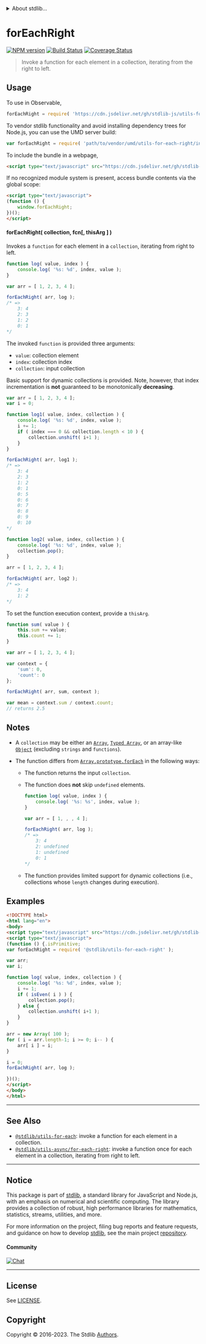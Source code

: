<!--

@license Apache-2.0

Copyright (c) 2018 The Stdlib Authors.

Licensed under the Apache License, Version 2.0 (the "License");
you may not use this file except in compliance with the License.
You may obtain a copy of the License at

   http://www.apache.org/licenses/LICENSE-2.0

Unless required by applicable law or agreed to in writing, software
distributed under the License is distributed on an "AS IS" BASIS,
WITHOUT WARRANTIES OR CONDITIONS OF ANY KIND, either express or implied.
See the License for the specific language governing permissions and
limitations under the License.

-->


<details>
  <summary>
    About stdlib...
  </summary>
  <p>We believe in a future in which the web is a preferred environment for numerical computation. To help realize this future, we've built stdlib. stdlib is a standard library, with an emphasis on numerical and scientific computation, written in JavaScript (and C) for execution in browsers and in Node.js.</p>
  <p>The library is fully decomposable, being architected in such a way that you can swap out and mix and match APIs and functionality to cater to your exact preferences and use cases.</p>
  <p>When you use stdlib, you can be absolutely certain that you are using the most thorough, rigorous, well-written, studied, documented, tested, measured, and high-quality code out there.</p>
  <p>To join us in bringing numerical computing to the web, get started by checking us out on <a href="https://github.com/stdlib-js/stdlib">GitHub</a>, and please consider <a href="https://opencollective.com/stdlib">financially supporting stdlib</a>. We greatly appreciate your continued support!</p>
</details>

# forEachRight

[![NPM version][npm-image]][npm-url] [![Build Status][test-image]][test-url] [![Coverage Status][coverage-image]][coverage-url] <!-- [![dependencies][dependencies-image]][dependencies-url] -->

> Invoke a function for each element in a collection, iterating from the right to left.

<!-- Section to include introductory text. Make sure to keep an empty line after the intro `section` element and another before the `/section` close. -->

<section class="intro">

</section>

<!-- /.intro -->

<!-- Package usage documentation. -->



<section class="usage">

## Usage

To use in Observable,

```javascript
forEachRight = require( 'https://cdn.jsdelivr.net/gh/stdlib-js/utils-for-each-right@v0.1.0-umd/browser.js' )
```

To vendor stdlib functionality and avoid installing dependency trees for Node.js, you can use the UMD server build:

```javascript
var forEachRight = require( 'path/to/vendor/umd/utils-for-each-right/index.js' )
```

To include the bundle in a webpage,

```html
<script type="text/javascript" src="https://cdn.jsdelivr.net/gh/stdlib-js/utils-for-each-right@v0.1.0-umd/browser.js"></script>
```

If no recognized module system is present, access bundle contents via the global scope:

```html
<script type="text/javascript">
(function () {
    window.forEachRight;
})();
</script>
```

#### forEachRight( collection, fcn\[, thisArg ] )

Invokes a `function` for each element in a `collection`, iterating from right to left.

```javascript
function log( value, index ) {
    console.log( '%s: %d', index, value );
}

var arr = [ 1, 2, 3, 4 ];

forEachRight( arr, log );
/* =>
    3: 4
    2: 3
    1: 2
    0: 1
*/
```

The invoked `function` is provided three arguments:

-   `value`: collection element
-   `index`: collection index
-   `collection`: input collection

Basic support for dynamic collections is provided. Note, however, that index incrementation is **not** guaranteed to be monotonically **decreasing**.

```javascript
var arr = [ 1, 2, 3, 4 ];
var i = 0;

function log1( value, index, collection ) {
    console.log( '%s: %d', index, value );
    i += 1;
    if ( index === 0 && collection.length < 10 ) {
        collection.unshift( i+1 );
    }
}

forEachRight( arr, log1 );
/* =>
    3: 4
    2: 3
    1: 2
    0: 1
    0: 5
    0: 6
    0: 7
    0: 8
    0: 9
    0: 10
*/

function log2( value, index, collection ) {
    console.log( '%s: %d', index, value );
    collection.pop();
}

arr = [ 1, 2, 3, 4 ];

forEachRight( arr, log2 );
/* =>
    3: 4
    1: 2
*/
```

To set the function execution context, provide a `thisArg`.

```javascript
function sum( value ) {
    this.sum += value;
    this.count += 1;
}

var arr = [ 1, 2, 3, 4 ];

var context = {
    'sum': 0,
    'count': 0
};

forEachRight( arr, sum, context );

var mean = context.sum / context.count;
// returns 2.5
```

</section>

<!-- /.usage -->

<!-- Package usage notes. Make sure to keep an empty line after the `section` element and another before the `/section` close. -->

<section class="notes">

## Notes

-   A `collection` may be either an [`Array`][mdn-array], [`Typed Array`][mdn-typed-array], or an array-like [`Object`][mdn-object] (excluding `strings` and `functions`).

-   The function differs from [`Array.prototype.forEach`][mdn-array-foreach] in the following ways:

    -   The function returns the input `collection`.

    -   The function does **not** skip `undefined` elements.

        <!-- eslint-disable no-sparse-arrays -->

        ```javascript
        function log( value, index ) {
            console.log( '%s: %s', index, value );
        }

        var arr = [ 1, , , 4 ];

        forEachRight( arr, log );
        /* =>
            3: 4
            2: undefined
            1: undefined
            0: 1
        */
        ```

    -   The function provides limited support for dynamic collections (i.e., collections whose `length` changes during execution).

</section>

<!-- /.notes -->

<!-- Package usage examples. -->

<section class="examples">

## Examples

<!-- eslint no-undef: "error" -->

```html
<!DOCTYPE html>
<html lang="en">
<body>
<script type="text/javascript" src="https://cdn.jsdelivr.net/gh/stdlib-js/assert-is-even@umd/browser.js"></script>
<script type="text/javascript">
(function () {.isPrimitive;
var forEachRight = require( '@stdlib/utils-for-each-right' );

var arr;
var i;

function log( value, index, collection ) {
    console.log( '%s: %d', index, value );
    i += 1;
    if ( isEven( i ) ) {
        collection.pop();
    } else {
        collection.unshift( i+1 );
    }
}

arr = new Array( 100 );
for ( i = arr.length-1; i >= 0; i-- ) {
    arr[ i ] = i;
}

i = 0;
forEachRight( arr, log );

})();
</script>
</body>
</html>
```

</section>

<!-- /.examples -->

<!-- Section to include cited references. If references are included, add a horizontal rule *before* the section. Make sure to keep an empty line after the `section` element and another before the `/section` close. -->

<section class="references">

</section>

<!-- /.references -->

<!-- Section for related `stdlib` packages. Do not manually edit this section, as it is automatically populated. -->

<section class="related">

* * *

## See Also

-   <span class="package-name">[`@stdlib/utils-for-each`][@stdlib/utils/for-each]</span><span class="delimiter">: </span><span class="description">invoke a function for each element in a collection.</span>
-   <span class="package-name">[`@stdlib/utils-async/for-each-right`][@stdlib/utils/async/for-each-right]</span><span class="delimiter">: </span><span class="description">invoke a function once for each element in a collection, iterating from right to left.</span>

</section>

<!-- /.related -->

<!-- Section for all links. Make sure to keep an empty line after the `section` element and another before the `/section` close. -->


<section class="main-repo" >

* * *

## Notice

This package is part of [stdlib][stdlib], a standard library for JavaScript and Node.js, with an emphasis on numerical and scientific computing. The library provides a collection of robust, high performance libraries for mathematics, statistics, streams, utilities, and more.

For more information on the project, filing bug reports and feature requests, and guidance on how to develop [stdlib][stdlib], see the main project [repository][stdlib].

#### Community

[![Chat][chat-image]][chat-url]

---

## License

See [LICENSE][stdlib-license].


## Copyright

Copyright &copy; 2016-2023. The Stdlib [Authors][stdlib-authors].

</section>

<!-- /.stdlib -->

<!-- Section for all links. Make sure to keep an empty line after the `section` element and another before the `/section` close. -->

<section class="links">

[npm-image]: http://img.shields.io/npm/v/@stdlib/utils-for-each-right.svg
[npm-url]: https://npmjs.org/package/@stdlib/utils-for-each-right

[test-image]: https://github.com/stdlib-js/utils-for-each-right/actions/workflows/test.yml/badge.svg?branch=v0.1.0
[test-url]: https://github.com/stdlib-js/utils-for-each-right/actions/workflows/test.yml?query=branch:v0.1.0

[coverage-image]: https://img.shields.io/codecov/c/github/stdlib-js/utils-for-each-right/main.svg
[coverage-url]: https://codecov.io/github/stdlib-js/utils-for-each-right?branch=main

<!--

[dependencies-image]: https://img.shields.io/david/stdlib-js/utils-for-each-right.svg
[dependencies-url]: https://david-dm.org/stdlib-js/utils-for-each-right/main

-->

[chat-image]: https://img.shields.io/gitter/room/stdlib-js/stdlib.svg
[chat-url]: https://app.gitter.im/#/room/#stdlib-js_stdlib:gitter.im

[stdlib]: https://github.com/stdlib-js/stdlib

[stdlib-authors]: https://github.com/stdlib-js/stdlib/graphs/contributors

[umd]: https://github.com/umdjs/umd
[es-module]: https://developer.mozilla.org/en-US/docs/Web/JavaScript/Guide/Modules

[deno-url]: https://github.com/stdlib-js/utils-for-each-right/tree/deno
[umd-url]: https://github.com/stdlib-js/utils-for-each-right/tree/umd
[esm-url]: https://github.com/stdlib-js/utils-for-each-right/tree/esm
[branches-url]: https://github.com/stdlib-js/utils-for-each-right/blob/main/branches.md

[stdlib-license]: https://raw.githubusercontent.com/stdlib-js/utils-for-each-right/main/LICENSE

[mdn-array]: https://developer.mozilla.org/en-US/docs/Web/JavaScript/Reference/Global_Objects/Array

[mdn-typed-array]: https://developer.mozilla.org/en-US/docs/Web/JavaScript/Reference/Global_Objects/TypedArray

[mdn-object]: https://developer.mozilla.org/en-US/docs/Web/JavaScript/Reference/Global_Objects/Object

[mdn-array-foreach]: https://developer.mozilla.org/en-US/docs/Web/JavaScript/Reference/Global_Objects/Array/forEach

<!-- <related-links> -->

[@stdlib/utils/for-each]: https://github.com/stdlib-js/utils-for-each/tree/umd

[@stdlib/utils/async/for-each-right]: https://github.com/stdlib-js/utils-async-for-each-right/tree/umd

<!-- </related-links> -->

</section>

<!-- /.links -->
